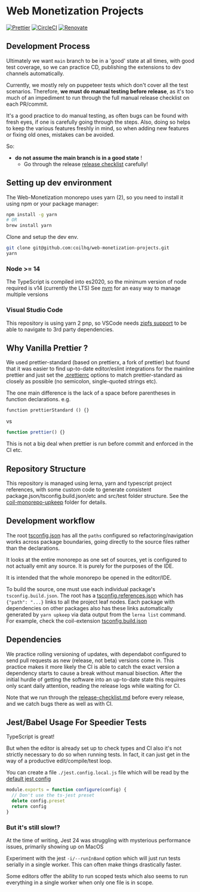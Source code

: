 # Web Monetization Projects

[![Prettier](https://img.shields.io/badge/code_style-prettier-ff69b4.svg?style=flat-square)](https://prettier.io/)
[![CircleCI](https://circleci.com/gh/coilhq/web-monetization-projects/tree/main.svg?style=svg)](https://circleci.com/gh/coilhq/web-monetization-projects/tree/main)
[![Renovate](https://img.shields.io/badge/renovate-enabled-brightgreen.svg)](https://renovatebot.com)

## Development Process

Ultimately we want `main` branch to be in a 'good' state at all times, with good test
coverage, so we can practice CD, publishing the extensions to dev channels automatically.

Currently, we mostly rely on puppeteer tests which don't cover all the test scenarios.
Therefore, **we must do manual testing before release**, as it's too much of an impediment
to run through the full manual release checklist on each PR/commit.

It's a good practice to do manual testing, as often bugs can be found with fresh eyes,
if one is carefully going through the steps. Also, doing so helps to keep the various
features freshly in mind, so when adding new features or fixing old ones, mistakes can
be avoided.

So:

- **do not assume the main branch is in a good state** !
  - Go through the release [release checklist](packages/coil-extension/docs/release-checklist.md) carefully!

## Setting up dev environment

The Web-Monetization monorepo uses yarn (2), so you need to install it using npm or your package manager:

```sh
npm install -g yarn
# OR
brew install yarn
```

Clone and setup the dev env.

```sh
git clone git@github.com:coilhq/web-monetization-projects.git
yarn
```

### Node >= 14

The TypeScript is compiled into es2020, so the minimum version of node required is v14 (currently the LTS)
See [nvm](https://github.com/nvm-sh/nvm#install--update-script) for an easy way to manage multiple versions

### Visual Studio Code

This repository is using yarn 2 pnp, so VSCode needs
[zipfs support](https://marketplace.visualstudio.com/items?itemName=arcanis.vscode-zipfs) to
be able to navigate to 3rd party dependencies.

## Why Vanilla Prettier ?

We used prettier-standard (based on prettierx, a fork of prettier) but found that it
was easier to find up-to-date editor/eslint integrations for the mainline prettier
and just set the [.prettierrc](./.prettierrc) options to match prettier-standard as
closely as possible (no semicolon, single-quoted strings etc).

The one main difference is the lack of a space before parentheses in function declarations.
e.g.

```
function prettierStandard () {}
```

vs

```typescript
function prettier() {}
```

This is not a big deal when prettier is run before commit and enforced in the CI etc.

## Repository Structure

This repository is managed using lerna, yarn and typescript project references, with some custom code to
generate consistent package.json/tsconfig.build.json/etc and src/test folder structure.
See the [coil-monorepo-upkeep](packages/coil-monorepo-upkeep) folder for details.

## Development workflow

The root [tsconfig.json](tsconfig.json) has all the `paths` configured so refactoring/navigation
works across package boundaries, going directly to the source files rather than the declarations.

It looks at the entire monorepo as one set of sources, yet is configured to not actually emit any source.
It is purely for the purposes of the IDE.

It is intended that the whole monorepo be opened in the editor/IDE.

To build the source, one must use each individual package's `tsconfig.build.json`.
The root has a [tsconfig.references.json](tsconfig.references.json) which has `{"path": "...}`
links to all the project leaf nodes. Each package with dependencies on other packages also has these
links automatically generated by `yarn upkeep` via data output from the `lerna list` command.
For example, check the coil-extension [tsconfig.build.json](./packages/coil-extension/tsconfig.build.json)

## Dependencies

We practice rolling versioning of updates, with dependabot configured to send
pull requests as new (release, not beta) versions come in. This practice makes
it more likely the CI is able to catch the exact version a dependency starts to
cause a break without manual bisection. After the initial hurdle of getting the
software into an up-to-date state this requires only scant daily attention,
reading the release logs while waiting for CI.

Note that we run through the [release-checklist.md](packages/coil-extension/docs/release-checklist.md)
before every release, and we catch bugs there as well as with CI.

## Jest/Babel Usage For Speedier Tests

TypeScript is great!

But when the editor is already set up to check types and CI also it's not
strictly necessary to do so when running tests. In fact, it can just get in the
way of a productive edit/compile/test loop.

You can create a file `./jest.config.local.js` file which will be read by the
[default jest config](./jest.config.js)

```javascript
module.exports = function configure(config) {
  // Don't use the ts-jest preset
  delete config.preset
  return config
}
```

### But it's still slow!?

At the time of writing, Jest 24 was struggling with mysterious
performance issues, primarily showing up on MacOS

Experiment with the jest `-i/--runInBand` option which will just run tests
serially in a single worker. This can often make things drastically faster.

Some editors offer the ability to run scoped tests which also seems to
run everything in a single worker when only one file is in scope.
